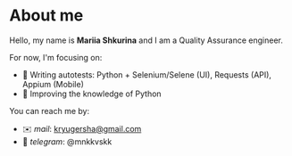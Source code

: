 # About me
Hello, my name is **Mariia Shkurina** and I am a Quality Assurance engineer.

For now, I'm focusing on:

 - 📎 Writing autotests: Python + Selenium/Selene (UI), Requests (API), Appium (Mobile)
 - 📎 Improving the knowledge of Python

You can reach me by:

 - ✉️ _mail_: kryugersha@gmail.com
 - 📝 _telegram_: @mnkkvskk
